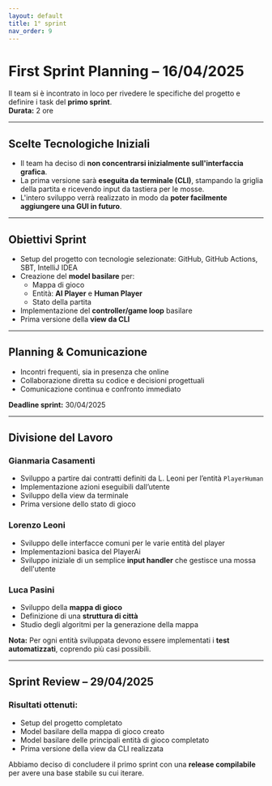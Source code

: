 ```yaml
---
layout: default
title: 1° sprint
nav_order: 9
---
```


# First Sprint Planning – 16/04/2025

Il team si è incontrato in loco per rivedere le specifiche del progetto e 
definire i task del **primo sprint**.  
**Durata:** 2 ore

---

## Scelte Tecnologiche Iniziali

- Il team ha deciso di **non concentrarsi inizialmente sull'interfaccia grafica**.
- La prima versione sarà **eseguita da terminale (CLI)**, stampando la griglia della partita e ricevendo input da tastiera per le mosse.
- L'intero sviluppo verrà realizzato in modo da **poter facilmente aggiungere una GUI in futuro**.

---

## Obiettivi Sprint

- Setup del progetto con tecnologie selezionate: GitHub, GitHub Actions, SBT, IntelliJ IDEA
- Creazione del **model basilare** per:
    - Mappa di gioco
    - Entità: **AI Player** e **Human Player**
    - Stato della partita
- Implementazione del **controller/game loop** basilare
- Prima versione della **view da CLI**

---

## Planning & Comunicazione

- Incontri frequenti, sia in presenza che online
- Collaborazione diretta su codice e decisioni progettuali
- Comunicazione continua e confronto immediato

**Deadline sprint:** 30/04/2025

---

## Divisione del Lavoro

### Gianmaria Casamenti
- Sviluppo a partire dai contratti definiti da L. Leoni per l’entità `PlayerHuman`
- Implementazione azioni eseguibili dall’utente
- Sviluppo della view da terminale
- Prima versione dello stato di gioco

### Lorenzo Leoni
- Sviluppo delle interfacce comuni per le varie entità del player
- Implementazioni basica del PlayerAi
- Sviluppo iniziale di un semplice **input handler** che gestisce una mossa dell'utente

### Luca Pasini
- Sviluppo della **mappa di gioco**
- Definizione di una **struttura di città**
- Studio degli algoritmi per la generazione della mappa

**Nota:** Per ogni entità sviluppata devono essere implementati i **test automatizzati**, coprendo più casi possibili.

---

## Sprint Review – 29/04/2025

### Risultati ottenuti:

- Setup del progetto completato
- Model basilare della mappa di gioco creato
- Model basilare delle principali entità di gioco completato
- Prima versione della view da CLI realizzata

Abbiamo deciso di concludere il primo sprint con una **release compilabile** per avere una base stabile su cui iterare.

